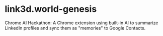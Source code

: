 # link3d.world-genesis
Chrome AI Hackathon: A Chrome extension using built-in AI to summarize LinkedIn profiles and sync them as "memories" to Google Contacts.
